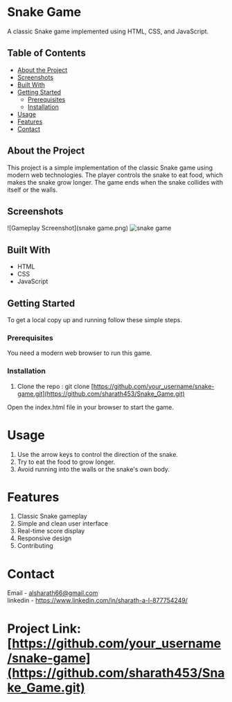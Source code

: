 # Snake Game

A classic Snake game implemented using HTML, CSS, and JavaScript.

## Table of Contents

- [About the Project](#about-the-project)
- [Screenshots](#screenshots)
- [Built With](#built-with)
- [Getting Started](#getting-started)
  - [Prerequisites](#prerequisites)
  - [Installation](#installation)
- [Usage](#usage)
- [Features](#features)
- [Contact](#contact)

## About the Project

This project is a simple implementation of the classic Snake game using modern web technologies. The player controls the snake to eat food, which makes the snake grow longer. The game ends when the snake collides with itself or the walls.

## Screenshots

![Gameplay Screenshot](snake game.png)
![snake game](https://github.com/user-attachments/assets/353a98e6-b9c8-4e99-9da3-5f993e0db5ff)


## Built With

- HTML
- CSS
- JavaScript

## Getting Started

To get a local copy up and running follow these simple steps.

### Prerequisites

You need a modern web browser to run this game.

### Installation

1. Clone the repo :
   git clone [https://github.com/your_username/snake-game.git](https://github.com/sharath453/Snake_Game.git)
   
Open the index.html file in your browser to start the game.
# Usage
1. Use the arrow keys to control the direction of the snake.
2. Try to eat the food to grow longer.
3. Avoid running into the walls or the snake's own body.
# Features
1. Classic Snake gameplay
2. Simple and clean user interface
3. Real-time score display
4. Responsive design
5. Contributing

# Contact
Email - alsharath66@gmail.com <br>
linkedin - https://www.linkedin.com/in/sharath-a-l-877754249/

# Project Link: [https://github.com/your_username/snake-game](https://github.com/sharath453/Snake_Game.git)
